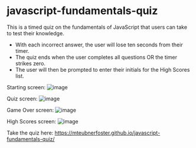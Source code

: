 # javascript-fundamentals-quiz
This is a timed quiz on the fundamentals of JavaScript that users can take to test their knowledge.

* With each incorrect answer, the user will lose ten seconds from their timer. 
* The quiz ends when the user completes all questions OR the timer strikes zero. 
* The user will then be prompted to enter their initials for the High Scores list.

Starting screen: 
![image](https://user-images.githubusercontent.com/89106290/136471799-94be4017-62b7-49c7-9a9c-d147a0dc1ece.png)

Quiz screen: 
![image](https://user-images.githubusercontent.com/89106290/136471900-03b9996a-5517-4994-abbf-366f5e5ba345.png)

Game Over screen:
![image](https://user-images.githubusercontent.com/89106290/136471964-7c996907-627a-424b-a545-6c61c284f87a.png)

High Scores screen:
![image](https://user-images.githubusercontent.com/89106290/136472029-0b9f4d82-c349-487d-9654-3ee711b03d72.png)

Take the quiz here: https://mteubnerfoster.github.io/javascript-fundamentals-quiz/
